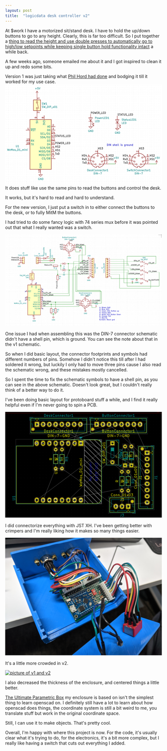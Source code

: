 ```yaml
---
layout: post
title:  "logicdata desk controller v2"
---
```


At $work I have a motorized sit/stand desk.
I have to hold the up/down buttons to go to any height.
Clearly, this is far too difficult.
So I put together a [thing to read the height and use double presses to automatically go to high/low setpoints while keeping single button hold functionality intact](/hacking-logicdata-desk) a while back.

A few weeks ago, someone emailed me about it and I got inspired to clean it up and redo some bits.

<!--excerpt-->

Version 1 was just taking what [Phil Hord had done](https://github.com/phord/RoboDesk) and bodging it till it worked for my use case.
<a href="/images/logicdata-desk-v2/schematic-v1.png"><img src="/images/logicdata-desk-v2/schematic-v1.png" alt="schematic v1"></a>
It does stuff like use the same pins to read the buttons and control the desk.

It works, but it's hard to read and hard to understand.

For the new version, I just put a switch in to either connect the buttons to the desk, or to fully MitM the buttons.

I had tried to do some fancy logic with 74 series mux before it was pointed out that what I really wanted was a switch.

<a href="/images/logicdata-desk-v2/schematic-v2.png"><img src="/images/logicdata-desk-v2/schematic-v2.png" alt="schematic v2"></a>

One issue I had when assembling this was the DIN-7 connector schematic didn't have a shell pin, which is ground.
You can see the note about that in the v1 schematic.

So when I did basic layout, the connector footprints and symbols had different numbers of pins.
Somehow I didn't notice this till after I had soldered it wrong, but luckily I only had to move three pins cause I also read the schematic wrong, and these mistakes mostly cancelled.

So I spent the time to fix the schematic symbols to have a shell pin, as you can see in the above schematic.
Doesn't look great, but I couldn't really think of a better way to do it.

I've been doing basic layout for protoboard stuff a while, and I find it really helpful even if I'm never going to spin a PCB.

<a href="/images/logicdata-desk-v2/layout-v2.png"><img src="/images/logicdata-desk-v2/layout-v2.png" alt="layout v2"></a>

I did connectorize everything with JST XH.
I've been getting better with crimpers and I'm really liking how it makes so many things easier.

<a href="/images/logicdata-desk-v2/v2.jpg"><img src="/images/logicdata-desk-v2/v2.jpg" alt="closer picture of v2"></a>

It's a little more crowded in v2.

<a href="/images/logicdata-desk-v2/both.jpg"><img src="/images/logicdata-desk-v2/both.jpg" alt="picture of v1 and v2"></a>

I also decreased the thickness of the enclosure, and centered things a little better.

[The Ultimate Parametric Box](https://www.thingiverse.com/thing:1355018) my enclosure is based on isn't the simplest thing to learn openscad on.
I definitely still have a lot to learn about how openscad does things, the coordinate system is still a bit weird to me, you translate stuff but work in the original coordinate space.

Still, I can use it to make objects.
That's pretty cool.

Overall, I'm happy with where this project is now.
For the code, it's usually clear what it's trying to do, for the electronics, it's a bit more complex, but I really like having a switch that cuts out everything I added.
